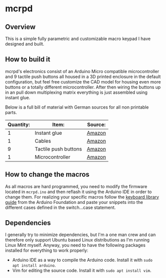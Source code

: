 # mcrpd

## Overview

This is a simple fully parametric and customizable macro keypad I have designed and built.

## How to build it

mcrpd's electronics consist of an Arduino Micro compatible microcontroller and 9 tactile push buttons all housed in a 3D printed enclosure in the default configuration, but feel free customize the CAD model for housing even more buttons or a totally different microcontroller. After then wiring the buttons up in an pull down multiplexing matrix everything is just assembled using instant glue.

Below is a full bill of material with German sources for all non printable parts.

| Quantity: | Item: | Source: |
| --- | --- | --- |
| 1 | Instant glue | [Amazon](https://www.amazon.de/Pattex-Sekundenkleber-L%C3%B6sungsmittelfreier-Gel-Kleber-Transparent/dp/B00O23B8IE) |
| 1 | Cables | [Amazon](https://www.amazon.de/Donau-Elektronik-GMBH-Original-Kupfer/dp/B01BI1G88C) |
| 9 | Tactile push buttons | [Amazon](https://www.amazon.de/PsmGoods-Momentary-Aus-Taster-Schalter-Black/dp/B01MXHXON6) |
| 1 | Microcontroller | [Amazon](https://www.amazon.de/ARCELI-Atmega32U4-bootloadered-Entwicklung-Microcontroller/dp/B07J2Q3ZD5) |

## How to change the macros

As all macros are hard programmed, you need to modify the firmware located in `mcrpd.ino` and then reflash it using the Arduino IDE in order to change them. For realizing your specific macros follow the [keyboard library guide](https://www.arduino.cc/reference/en/language/functions/usb/keyboard/) from the Arduino Foundation and paste your snippets into the different cases defined in the switch...case statement.

## Dependencies

I generally try to minimize dependencies, but I'm a one man crew and can therefore only support Ubuntu based Linux distributions as I'm running Linux Mint myself. Anyway, you need to have the following packages installed for everything to work properly:

- Arduino IDE as a way to compile the Arduino code. Install it with `sudo apt install arduino`.
- Vim for editing the source code. Install it with `sudo apt install vim`.
